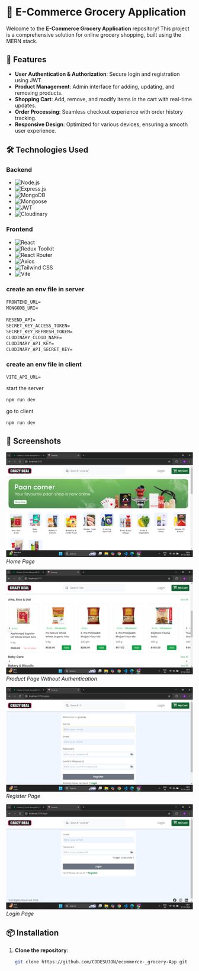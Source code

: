# 🛒 E-Commerce Grocery Application

Welcome to the **E-Commerce Grocery Application** repository! This project is a comprehensive solution for online grocery shopping, built using the MERN stack.

## 🚀 Features

- **User Authentication & Authorization**: Secure login and registration using JWT.
- **Product Management**: Admin interface for adding, updating, and removing products.
- **Shopping Cart**: Add, remove, and modify items in the cart with real-time updates.
- **Order Processing**: Seamless checkout experience with order history tracking.
- **Responsive Design**: Optimized for various devices, ensuring a smooth user experience.

## 🛠️ Technologies Used

### Backend

- ![Node.js](https://img.shields.io/badge/Node.js-339933?style=for-the-badge&logo=nodedotjs&logoColor=white)
- ![Express.js](https://img.shields.io/badge/Express.js-000000?style=for-the-badge&logo=express&logoColor=white)
- ![MongoDB](https://img.shields.io/badge/MongoDB-47A248?style=for-the-badge&logo=mongodb&logoColor=white)
- ![Mongoose](https://img.shields.io/badge/Mongoose-880000?style=for-the-badge&logo=mongoose&logoColor=white)
- ![JWT](https://img.shields.io/badge/JWT-000000?style=for-the-badge&logo=JSON%20web%20tokens&logoColor=white)
- ![Cloudinary](https://img.shields.io/badge/Cloudinary-3448C5?style=for-the-badge&logo=cloudinary&logoColor=white)

### Frontend

- ![React](https://img.shields.io/badge/React-61DAFB?style=for-the-badge&logo=react&logoColor=white)
- ![Redux Toolkit](https://img.shields.io/badge/Redux%20Toolkit-764ABC?style=for-the-badge&logo=redux&logoColor=white)
- ![React Router](https://img.shields.io/badge/React%20Router-CA4245?style=for-the-badge&logo=reactrouter&logoColor=white)
- ![Axios](https://img.shields.io/badge/Axios-5A29E4?style=for-the-badge&logo=axios&logoColor=white)
- ![Tailwind CSS](https://img.shields.io/badge/Tailwind%20CSS-38B2AC?style=for-the-badge&logo=tailwindcss&logoColor=white)
- ![Vite](https://img.shields.io/badge/Vite-646CFF?style=for-the-badge&logo=vite&logoColor=white)


### create an env file in server

```dotnetcli
FRONTEND_URL=
MONGODB_URI=

RESEND_API=
SECRET_KEY_ACCESS_TOKEN=
SECRET_KEY_REFRESH_TOKEN=
CLODINARY_CLOUD_NAME=
CLODINARY_API_KEY=
CLODINARY_API_SECRET_KEY=
```

### create an env file in client

```dotnetcli
VITE_API_URL=
```

start the server

```bash
npm run dev
```

go to client

```bash
npm run dev
```


## 📸 Screenshots

![Home Page](./ss/grocery_image/home.png)
*Home Page*

![Product Page](./ss/grocery_image/product_display_without_auth.png)
*Product Page Without Authentication*

![Register Page](./ss/grocery_image/register.png)
*Register Page*

![Login Page](./ss/grocery_image/login.png)
*Login Page*

## 📦 Installation

1. **Clone the repository**:
   ```bash
   git clone https://github.com/CODESUJON/ecommerce-_grocery-App.git



